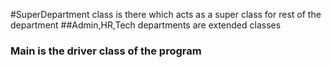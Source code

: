 #SuperDepartment class is there which acts as a super class for rest of the department 
##Admin,HR,Tech departments are extended classes
### Main is the driver class of the program

